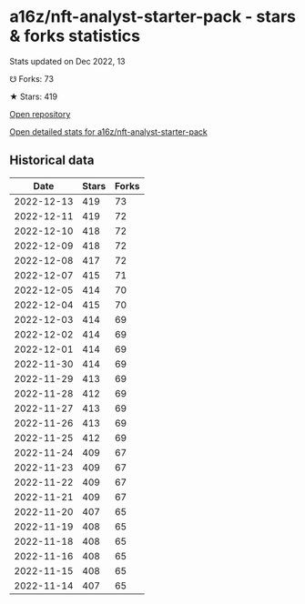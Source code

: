 # a16z/nft-analyst-starter-pack - stars & forks statistics

Stats updated on Dec 2022, 13

☋ Forks: 73

★ Stars: 419

[Open repository](https://github.com/a16z/nft-analyst-starter-pack)

[Open detailed stats for a16z/nft-analyst-starter-pack](https://reviewgithub.com/rep/a16z/nft-analyst-starter-pack)

## Historical data
| Date | Stars | Forks |
|------|-------|-------|
| 2022-12-13 | 419 | 73 | 
| 2022-12-11 | 419 | 72 | 
| 2022-12-10 | 418 | 72 | 
| 2022-12-09 | 418 | 72 | 
| 2022-12-08 | 417 | 72 | 
| 2022-12-07 | 415 | 71 | 
| 2022-12-05 | 414 | 70 | 
| 2022-12-04 | 415 | 70 | 
| 2022-12-03 | 414 | 69 | 
| 2022-12-02 | 414 | 69 | 
| 2022-12-01 | 414 | 69 | 
| 2022-11-30 | 414 | 69 | 
| 2022-11-29 | 413 | 69 | 
| 2022-11-28 | 412 | 69 | 
| 2022-11-27 | 413 | 69 | 
| 2022-11-26 | 413 | 69 | 
| 2022-11-25 | 412 | 69 | 
| 2022-11-24 | 409 | 67 | 
| 2022-11-23 | 409 | 67 | 
| 2022-11-22 | 409 | 67 | 
| 2022-11-21 | 409 | 67 | 
| 2022-11-20 | 407 | 65 | 
| 2022-11-19 | 408 | 65 | 
| 2022-11-18 | 408 | 65 | 
| 2022-11-16 | 408 | 65 | 
| 2022-11-15 | 408 | 65 | 
| 2022-11-14 | 407 | 65 | 

